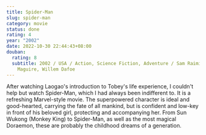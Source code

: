 ```yaml
---
title: Spider-Man
slug: spider-man
category: movie
status: done
rating: 4
year: "2002"
date: 2022-10-30 22:44:43+08:00
douban:
  rating: 8
  subtitle: 2002 / USA / Action, Science Fiction, Adventure / Sam Raimi / Tobey
    Maguire, Willem Dafoe
---
```


After watching Laogao's introduction to Tobey's life experience, I couldn't help but watch Spider-Man, which I had always been indifferent to. It is a refreshing Marvel-style movie. The superpowered character is ideal and good-hearted, carrying the fate of all mankind, but is confident and low-key in front of his beloved girl, protecting and accompanying her. From Sun Wukong (Monkey King) to Spider-Man, as well as the most magical Doraemon, these are probably the childhood dreams of a generation.
